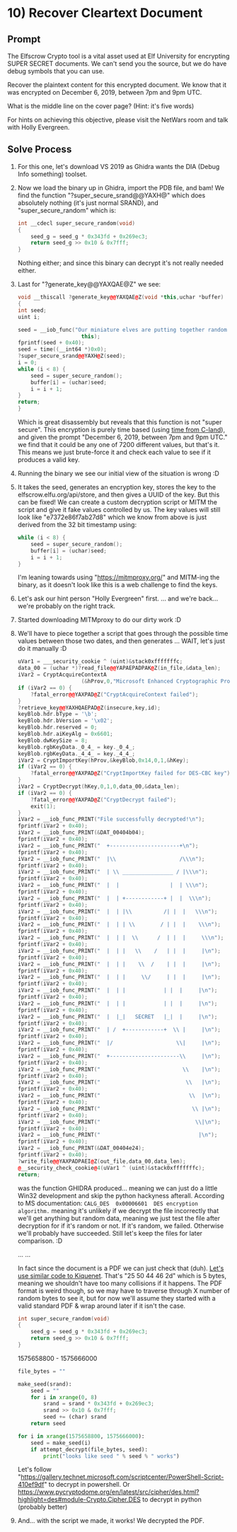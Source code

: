 # 10) Recover Cleartext Document
## Prompt
The Elfscrow Crypto tool is a vital asset used at Elf University for encrypting SUPER SECRET documents. We can't send you the source, but we do have debug symbols that you can use.

Recover the plaintext content for this encrypted document. We know that it was encrypted on December 6, 2019, between 7pm and 9pm UTC.

What is the middle line on the cover page? (Hint: it's five words)

For hints on achieving this objective, please visit the NetWars room and talk with Holly Evergreen.

## Solve Process

1. For this one, let's download VS 2019 as Ghidra wants the DIA (Debug Info something) toolset.
1. Now we load the binary up in Ghidra, import the PDB file, and bam! We find the function "?super_secure_srand@@YAXH@" which does absolutely nothing (it's just normal SRAND), and "super_secure_random" which is:
    ```cpp
    int __cdecl super_secure_random(void)
    {
        seed_g = seed_g * 0x343fd + 0x269ec3;
        return seed_g >> 0x10 & 0x7fff;
    }
    ```
    Nothing either; and since this binary can decrypt it's not really needed either.
1. Last for "?generate_key@@YAXQAE@Z" we see:
    ```cpp
    void __thiscall ?generate_key@@YAXQAE@Z(void *this,uchar *buffer)
    {
    int seed;
    uint i;
    
    seed = __iob_func("Our miniature elves are putting together random bits for your secretkey!\n\n",
                        this);
    fprintf(seed + 0x40);
    seed = time((__int64 *)0x0);
    ?super_secure_srand@@YAXH@Z(seed);
    i = 0;
    while (i < 8) {
        seed = super_secure_random();
        buffer[i] = (uchar)seed;
        i = i + 1;
    }
    return;
    }
    ```
    Which is great disassembly but reveals that this function is not "super secure". This encryption is purely time based (using [time from C-land](https://docs.microsoft.com/en-us/cpp/c-runtime-library/reference/time-time32-time64?view=vs-2019)), and given the prompt "December 6, 2019, between 7pm and 9pm UTC." we find that it could be any one of 7200 different values, but that's it. This means we just brute-force it and check each value to see if it produces a valid key.
1. Running the binary we see our initial view of the situation is wrong :D
1. It takes the seed, generates an encryption key, stores the key to the elfscrow.elfu.org/api/store, and then gives a UUID of the key.
    But this can be fixed! We can create a custom decryption script or MITM the script and give it fake values controlled by us.
    The key values will still look like "e7372e86f7ab27d8" which we know from above is just derived from the 32 bit timestamp using:
    ```cpp
    while (i < 8) {
        seed = super_secure_random();
        buffer[i] = (uchar)seed;
        i = i + 1;
    }
    ```
    I'm leaning towards using "https://mitmproxy.org/" and MITM-ing the binary, as it doesn't look like this is a web challenge to find the keys.

1. Let's ask our hint person "Holly Evergreen" first.
    ... and we're back... we're probably on the right track.
1. Started downloading MITMproxy to do our dirty work :D
1. We'll have to piece together a script that goes through the possible time values between those two dates, and then generates ... WAIT, let's just do it manually :D
    ```cpp
    uVar1 = ___security_cookie ^ (uint)&stack0xfffffffc;
    data_00 = (uchar *)?read_file@@YAPAEPADPAK@Z(in_file,&data_len);
    iVar2 = CryptAcquireContextA
                        (&hProv,0,"Microsoft Enhanced Cryptographic Provider v1.0",1,0xf0000000);
    if (iVar2 == 0) {
        ?fatal_error@@YAXPAD@Z("CryptAcquireContext failed");
    }
    ?retrieve_key@@YAXHQAEPAD@Z(insecure,key,id);
    keyBlob.hdr.bType = '\b';
    keyBlob.hdr.bVersion = '\x02';
    keyBlob.hdr.reserved = 0;
    keyBlob.hdr.aiKeyAlg = 0x6601;
    keyBlob.dwKeySize = 8;
    keyBlob.rgbKeyData._0_4_ = key._0_4_;
    keyBlob.rgbKeyData._4_4_ = key._4_4_;
    iVar2 = CryptImportKey(hProv,&keyBlob,0x14,0,1,&hKey);
    if (iVar2 == 0) {
        ?fatal_error@@YAXPAD@Z("CryptImportKey failed for DES-CBC key");
    }
    iVar2 = CryptDecrypt(hKey,0,1,0,data_00,&data_len);
    if (iVar2 == 0) {
        ?fatal_error@@YAXPAD@Z("CryptDecrypt failed");
        exit(1);
    }
    iVar2 = __iob_func_PRINT("File successfully decrypted!\n");
    fprintf(iVar2 + 0x40);
    iVar2 = __iob_func_PRINT(&DAT_00404b04);
    fprintf(iVar2 + 0x40);
    iVar2 = __iob_func_PRINT("  +----------------------+\n");
    fprintf(iVar2 + 0x40);
    iVar2 = __iob_func_PRINT("  |\\                    /\\\n");
    fprintf(iVar2 + 0x40);
    iVar2 = __iob_func_PRINT("  | \\ ________________ / |\\\n");
    fprintf(iVar2 + 0x40);
    iVar2 = __iob_func_PRINT("  |  |                |  | \\\n");
    fprintf(iVar2 + 0x40);
    iVar2 = __iob_func_PRINT("  |  | +------------+ |  |  \\\n");
    fprintf(iVar2 + 0x40);
    iVar2 = __iob_func_PRINT("  |  | |\\          /| |  |   \\\n");
    fprintf(iVar2 + 0x40);
    iVar2 = __iob_func_PRINT("  |  | | \\        / | |  |    \\\n");
    fprintf(iVar2 + 0x40);
    iVar2 = __iob_func_PRINT("  |  | |  \\      /  | |  |     \\\n");
    fprintf(iVar2 + 0x40);
    iVar2 = __iob_func_PRINT("  |  | |   \\    /   | |  |     |\n");
    fprintf(iVar2 + 0x40);
    iVar2 = __iob_func_PRINT("  |  | |    \\  /    | |  |     |\n");
    fprintf(iVar2 + 0x40);
    iVar2 = __iob_func_PRINT("  |  | |     \\/     | |  |     |\n");
    fprintf(iVar2 + 0x40);
    iVar2 = __iob_func_PRINT("  |  | |            | |  |     |\n");
    fprintf(iVar2 + 0x40);
    iVar2 = __iob_func_PRINT("  |  | |            | |  |     |\n");
    fprintf(iVar2 + 0x40);
    iVar2 = __iob_func_PRINT("  |  |_|   SECRET   |_|  |     |\n");
    fprintf(iVar2 + 0x40);
    iVar2 = __iob_func_PRINT("  | /  +------------+  \\ |     |\n");
    fprintf(iVar2 + 0x40);
    iVar2 = __iob_func_PRINT("  |/                    \\|     |\n");
    fprintf(iVar2 + 0x40);
    iVar2 = __iob_func_PRINT("  +----------------------\\     |\n");
    fprintf(iVar2 + 0x40);
    iVar2 = __iob_func_PRINT("                          \\    |\n");
    fprintf(iVar2 + 0x40);
    iVar2 = __iob_func_PRINT("                           \\   |\n");
    fprintf(iVar2 + 0x40);
    iVar2 = __iob_func_PRINT("                            \\  |\n");
    fprintf(iVar2 + 0x40);
    iVar2 = __iob_func_PRINT("                             \\ |\n");
    fprintf(iVar2 + 0x40);
    iVar2 = __iob_func_PRINT("                              \\|\n");
    fprintf(iVar2 + 0x40);
    iVar2 = __iob_func_PRINT("                               |\n");
    fprintf(iVar2 + 0x40);
    iVar2 = __iob_func_PRINT(&DAT_00404e24);
    fprintf(iVar2 + 0x40);
    ?write_file@@YAXPADPAEI@Z(out_file,data_00,data_len);
    @__security_check_cookie@4(uVar1 ^ (uint)&stack0xfffffffc);
    return;
    ```
    was the function GHIDRA produced... meaning we can just do a little Win32 development and skip the python hackyness afterall.
    According to MS documentation: ```CALG_DES	0x00006601	DES encryption algorithm.``` meaning it's unlikely if we decrypt the file incorrectly that we'll get anything but random data, meaning we just test the file after decryption for if it's random or not. If it's random, we failed. Otherwise we'll probably have succeeded. Still let's keep the files for later comparison. :D

    ...
    ...

    In fact since the document is a PDF we can just check that (duh). [Let's use similar code to Kiquenet](https://stackoverflow.com/a/3257743). That's "25 50 44 46 2d" which is 5 bytes, meaning we shouldn't have too many collisions if it happens. The PDF format is weird though, so we may have to traverse through X number of random bytes to see it, but for now we'll assume they started with a valid standard PDF & wrap around later if it isn't the case.
    ```cpp
    int super_secure_random(void)
    {
        seed_g = seed_g * 0x343fd + 0x269ec3;
        return seed_g >> 0x10 & 0x7fff;
    }
    ```
    1575658800 - 1575666000
    ```python
    file_bytes = ""

    make_seed(srand):
        seed = ""
        for i in xrange(0, 8)
            srand = srand * 0x343fd + 0x269ec3;
            srand >> 0x10 & 0x7fff;
            seed += (char) srand
        return seed

    for i in xrange(1575658800, 1575666000):
        seed = make_seed(i)
        if attempt_decrypt(file_bytes, seed):
            print("looks like seed " % seed % " works")
    

    ```
    Let's follow "https://gallery.technet.microsoft.com/scriptcenter/PowerShell-Script-410ef9df" to decrypt in powershell. Or https://www.pycryptodome.org/en/latest/src/cipher/des.html?highlight=des#module-Crypto.Cipher.DES to decrypt in python (probably better)
1. And... with the script we made, it works! We decrypted the PDF.